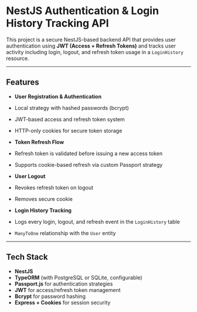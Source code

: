 # NestJS Authentication & Login History Tracking API

This project is a secure NestJS-based backend API that provides user authentication using **JWT (Access + Refresh Tokens)** and tracks user activity including login, logout, and refresh token usage in a `LoginHistory` resource.

---

## Features

-  **User Registration & Authentication**
  - Local strategy with hashed passwords (bcrypt)
  - JWT-based access and refresh token system
  - HTTP-only cookies for secure token storage

-  **Token Refresh Flow**
  - Refresh token is validated before issuing a new access token
  - Supports cookie-based refresh via custom Passport strategy

-  **User Logout**
  - Revokes refresh token on logout
  - Removes secure cookie

-  **Login History Tracking**
  - Logs every login, logout, and refresh event in the `LoginHistory` table
  - `ManyToOne` relationship with the `User` entity
---
##  Tech Stack

- **NestJS**
- **TypeORM** (with PostgreSQL or SQLite, configurable)
- **Passport.js** for authentication strategies
- **JWT** for access/refresh token management
- **Bcrypt** for password hashing
- **Express + Cookies** for session security
